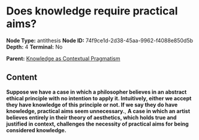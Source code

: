 # Does knowledge require practical aims?

**Node Type:** antithesis
**Node ID:** 74f9ce1d-2d38-45aa-9962-f4088e850d5b
**Depth:** 4
**Terminal:** No

**Parent:** [Knowledge as Contextual Pragmatism](knowledge-as-contextual-pragmatism-synthesis-58b0d4c4-4eeb-46a9-99af-766901c4c5df.md)

## Content

**Suppose we have a case in which a philosopher believes in an abstract ethical principle with no intention to apply it. Intuitively, either we accept they have knowledge of this principle or not. If we say they do have knowledge, practical aims seem unnecessary.**, **A case in which an artist believes entirely in their theory of aesthetics, which holds true and justified in context, challenges the necessity of practical aims for being considered knowledge.**
